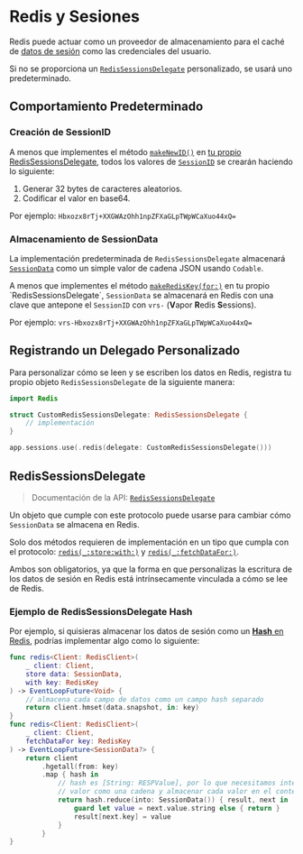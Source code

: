 # Redis y Sesiones

Redis puede actuar como un proveedor de almacenamiento para el caché de [datos de sesión](../advanced/sessions.md#session-data) como las credenciales del usuario.

Si no se proporciona un [`RedisSessionsDelegate`](https://api.vapor.codes/redis/documentation/redis/redissessionsdelegate) personalizado, se usará uno predeterminado.

## Comportamiento Predeterminado

### Creación de SessionID

A menos que implementes el método [`makeNewID()`](https://api.vapor.codes/redis/documentation/redis/redissessionsdelegate/makenewid()-3hyne) en [tu propio RedisSessionsDelegate](#redissessionsdelegate), todos los valores de [`SessionID`](https://api.vapor.codes/vapor/documentation/vapor/sessionid) se crearán haciendo lo siguiente:

1. Generar 32 bytes de caracteres aleatorios.
2. Codificar el valor en base64.

Por ejemplo: `Hbxozx8rTj+XXGWAzOhh1npZFXaGLpTWpWCaXuo44xQ=`

### Almacenamiento de SessionData

La implementación predeterminada de `RedisSessionsDelegate` almacenará [`SessionData`](https://api.vapor.codes/vapor/documentation/vapor/sessiondata) como un simple valor de cadena JSON usando `Codable`.

A menos que implementes el método [`makeRedisKey(for:)`](https://api.vapor.codes/redis/documentation/redis/redissessionsdelegate/makerediskey(for:)-5nfge) en tu propio `RedisSessionsDelegate`, `SessionData` se almacenará en Redis con una clave que antepone el `SessionID` con `vrs-` (**V**apor **R**edis **S**essions).

Por ejemplo: `vrs-Hbxozx8rTj+XXGWAzOhh1npZFXaGLpTWpWCaXuo44xQ=`

## Registrando un Delegado Personalizado

Para personalizar cómo se leen y se escriben los datos en Redis, registra tu propio objeto `RedisSessionsDelegate` de la siguiente manera:

```swift
import Redis

struct CustomRedisSessionsDelegate: RedisSessionsDelegate {
    // implementación
}

app.sessions.use(.redis(delegate: CustomRedisSessionsDelegate()))
```

## RedisSessionsDelegate

> Documentación de la API: [`RedisSessionsDelegate`](https://api.vapor.codes/redis/documentation/redis/redissessionsdelegate)

Un objeto que cumple con este protocolo puede usarse para cambiar cómo `SessionData` se almacena en Redis.

Solo dos métodos requieren de implementación en un tipo que cumpla con el protocolo: [`redis(_:store:with:)`](https://api.vapor.codes/redis/documentation/redis/redissessionsdelegate/redis(_:store:with:)) y [`redis(_:fetchDataFor:)`](https://api.vapor.codes/redis/documentation/redis/redissessionsdelegate/redis(_:fetchdatafor:)).

Ambos son obligatorios, ya que la forma en que personalizas la escritura de los datos de sesión en Redis está intrínsecamente vinculada a cómo se lee de Redis.

### Ejemplo de RedisSessionsDelegate Hash

Por ejemplo, si quisieras almacenar los datos de sesión como un [**Hash** en Redis](https://redis.io/topics/data-types-intro#redis-hashes), podrías implementar algo como lo siguiente:

```swift
func redis<Client: RedisClient>(
    _ client: Client,
    store data: SessionData,
    with key: RedisKey
) -> EventLoopFuture<Void> {
    // almacena cada campo de datos como un campo hash separado
    return client.hmset(data.snapshot, in: key)
}
func redis<Client: RedisClient>(
    _ client: Client,
    fetchDataFor key: RedisKey
) -> EventLoopFuture<SessionData?> {
    return client
        .hgetall(from: key)
        .map { hash in
            // hash es [String: RESPValue], por lo que necesitamos intentar desempaquetar el
            // valor como una cadena y almacenar cada valor en el contenedor de datos
            return hash.reduce(into: SessionData()) { result, next in
                guard let value = next.value.string else { return }
                result[next.key] = value
            }
        }
}
```
